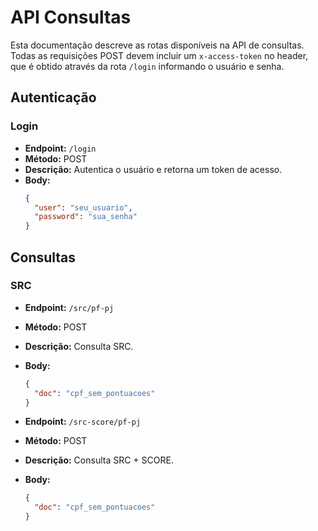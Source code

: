 # API Consultas

Esta documentação descreve as rotas disponíveis na API de consultas. Todas as requisições POST devem incluir um `x-access-token` no header, que é obtido através da rota `/login` informando o usuário e senha.

## Autenticação

### Login

- **Endpoint:** `/login`
- **Método:** POST
- **Descrição:** Autentica o usuário e retorna um token de acesso.
- **Body:**
  ```json
  {
    "user": "seu_usuario",
    "password": "sua_senha"
  }
  ```

## Consultas

### SRC

- **Endpoint:** `/src/pf-pj`
- **Método:** POST
- **Descrição:** Consulta SRC.
- **Body:**

  ```json
  {
    "doc": "cpf_sem_pontuacoes"
  }
  ```

- **Endpoint:** `/src-score/pf-pj`
- **Método:** POST
- **Descrição:** Consulta SRC + SCORE.
- **Body:**
  ```json
  {
    "doc": "cpf_sem_pontuacoes"
  }
  ```

